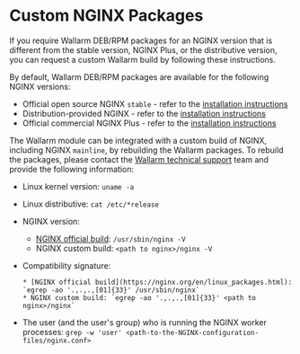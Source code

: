 # Custom NGINX Packages

If you require Wallarm DEB/RPM packages for an NGINX version that is different from the stable version, NGINX Plus, or the distributive version, you can request a custom Wallarm build by following these instructions.

By default, Wallarm DEB/RPM packages are available for the following NGINX versions:

* Official open source NGINX `stable` - refer to the [installation instructions](../nginx/dynamic-module.md)
* Distribution-provided NGINX - refer to the [installation instructions](../nginx/dynamic-module-from-distr.md)
* Official commercial NGINX Plus - refer to the [installation instructions](../nginx-plus.md)

The Wallarm module can be integrated with a custom build of NGINX, including NGINX `mainline`, by rebuilding the Wallarm packages. To rebuild the packages, please contact the [Wallarm technical support](mailto:support@wallarm.com) team and provide the following information:

* Linux kernel version: `uname -a`
* Linux distributive: `cat /etc/*release`
* NGINX version:

    * [NGINX official build](https://nginx.org/en/linux_packages.html): `/usr/sbin/nginx -V`
    * NGINX custom build: `<path to nginx>/nginx -V`

* Compatibility signature:
  
      * [NGINX official build](https://nginx.org/en/linux_packages.html): `egrep -ao '.,.,.,[01]{33}' /usr/sbin/nginx`
      * NGINX custom build: `egrep -ao '.,.,.,[01]{33}' <path to nginx>/nginx`

* The user (and the user's group) who is running the NGINX worker processes: `grep -w 'user' <path-to-the-NGINX-configuration-files/nginx.conf>`